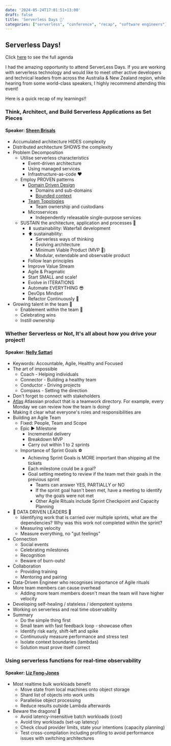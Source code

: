 ```yaml
---
date: '2024-05-24T17:01:51+13:00'
draft: false
title: 'Serverless Days 🥨'
categories: ["serverless", "conference", "recap", "software engineers"]
---
```


## Serverless Days!

Click [here](https://anz.serverlessdays.io/auckland/) to see the full agenda

I had the amazing opportunity to attend ServerLess Days. If you are working with serverless technology and would like to meet other active developers and technical leaders from across the Australia & New Zealand region, while hearing from some world-class speakers, I highly recommend attending this event!

Here is a quick recap of my learnings!!


### Think, Architect, and Build Serverless Applications as Set Pieces 
#### Speaker: [Sheen Brisals](https://anz.serverlessdays.io/speakers/sheen/)

- Accumulated architecture HIDES complexity
- Distributed architecture SHOWS the complexity
- Problem Decomposition 
    - Utilise serverless characteristics
        - Event-driven architecture
        - Using managed services
        - Infrastructure-as-code ♥
    - Employ PROVEN patterns
        - [Domain Driven Design](https://martinfowler.com/bliki/DomainDrivenDesign.html)
            - Domains and sub-domains
            - [Bounded context](https://martinfowler.com/bliki/BoundedContext.html)
        - [Team Topologies](https://teamtopologies.com/)
            - Team ownership and custodians
        - Microservices
            - Independently releasable single-purpose services
    - SUSTAIN the architecture, application and processes 🌳
        - ⬇ sustainability: Waterfall development
        - ⬆ sustainability: 
            - Serverless ways of thinking
            - Evolving architecture
            - Minimum Viable Product (MVP 🌟)
            - Modular, extendable and observable product
        - Follow lean principles
        - Improve Value Stream
        - Agile & Pragmatic
        - Start SMALL and scale!
        - Evolve in ITERATIONS
        - Automate EVERYTHING 😎
        - DevOps Mindset
        - Refactor Continuously 💖
- Growing talent in the team 🌻
    - Enablement within the team 🌼
    - Celebrating wins
    - Instill ownership

###  Whether Serverless or Not, It's all about how you drive your project! 
#### Speaker: [Nelly Sattari](https://anz.serverlessdays.io/speakers/nelly/)
- Keywords: Accountable, Agile, Healthy and Focused
- The art of impossible
    - Coach - Helping individuals
    - Connector - Building a healthy team
    - Conductor - Driving projects
    - Compass - Setting the direction
- Don't forget to connect with stakeholders
- [Atlas](https://www.atlassian.com/software/atlas) Atlassian product that is a teamwork directory. For example, every Monday we can review how the team is doing!
- Making it clear what everyone's roles and responsibilities are
- Building an Agile Team
    - Fixed: People, Team and Scope
    - Epic ▶ Milestone
        - Incremental delivery
        - Breakdown MVP
        - Carry out within 1 to 2 sprints
    - Importance of Sprint Goals ⚽
        - Achieving Sprint Goals is MORE important than shipping all the tickets
        - Each milestone could be a goal?
        - Goal setting meeting to review if the team met their goals in the previous sprint
            - Teams can answer YES, PARTIALLY or NO
            - If the sprint goal hasn't been met, have a meeting to identify why the goals were not met
            - Other Agile Rituals include Sprint Checkpoint and Capacity Planning
- 💟 DATA DRIVEN LEADERS 💟
    - Identifying work that is carried over multiple sprints, what are the dependencies? Why was this work not completed within the sprint?
    - Measuring velocity
    - Measure everything, no "gut feelings"
- Connection
    - Social events
    - Celebrating milestones
    - Recognition
    - Beware of burn-outs!
- Collaboration
    - Providing training
    - Mentoring and pairing
- Data-Driven Engineer who recognises importance of Agile rituals
- More team members can cause overhead
    - Adding more team members doesn't mean the team will have higher velocity
- Developing self-healing / stateless / idempotent systems
- Working on serverless and real time observability
- Summary
    - Do the simple thing first
    - Small team with fast feedback loop - showcase often
    - Identify risk early, shift-left and spike
    - Continuously measure performance and stress test
    - Isolate context boundaries (lambdas)
    - Solution must prove itself correct

###  Using serverless functions for real-time observability 
#### Speaker: [Liz Fong-Jones](https://anz.serverlessdays.io/speakers/liz/)
- Most realtime bulk workloads benefit
    - Move state from local machines onto object storage
    - Shard list of objects into work units
    - Parallelise object processing
    - Reduce results outside Lambda afterwards
- Beware the dragons! 🐉
    - Avoid latency-insensitive batch workloads (cost)
    - Avoid tiny workloads (set-up latency)
    - Check cloud provider limits, state your intentions (capacity planning)
    - Test cross-compilation including profiling to avoid performance issues with switching architectures